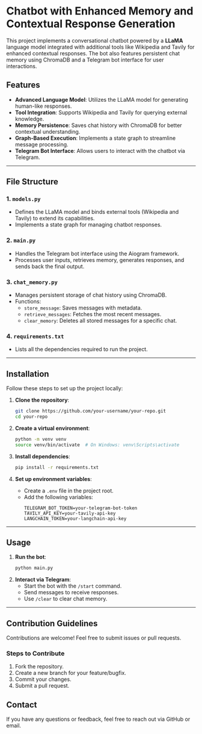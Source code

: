 # Chatbot with Enhanced Memory and Contextual Response Generation

This project implements a conversational chatbot powered by a **LLaMA** language model integrated with additional tools like Wikipedia and Tavily for enhanced contextual responses. The bot also features persistent chat memory using ChromaDB and a Telegram bot interface for user interactions.

## Features
- **Advanced Language Model**: Utilizes the LLaMA model for generating human-like responses.
- **Tool Integration**: Supports Wikipedia and Tavily for querying external knowledge.
- **Memory Persistence**: Saves chat history with ChromaDB for better contextual understanding.
- **Graph-Based Execution**: Implements a state graph to streamline message processing.
- **Telegram Bot Interface**: Allows users to interact with the chatbot via Telegram.

---

## File Structure
### 1. `models.py`
- Defines the LLaMA model and binds external tools (Wikipedia and Tavily) to extend its capabilities.
- Implements a state graph for managing chatbot responses.

### 2. `main.py`
- Handles the Telegram bot interface using the Aiogram framework.
- Processes user inputs, retrieves memory, generates responses, and sends back the final output.

### 3. `chat_memory.py`
- Manages persistent storage of chat history using ChromaDB.
- Functions:
  - `store_message`: Saves messages with metadata.
  - `retrieve_messages`: Fetches the most recent messages.
  - `clear_memory`: Deletes all stored messages for a specific chat.

### 4. `requirements.txt`
- Lists all the dependencies required to run the project.

---

## Installation
Follow these steps to set up the project locally:

1. **Clone the repository**:
    ```bash
    git clone https://github.com/your-username/your-repo.git
    cd your-repo
    ```

2. **Create a virtual environment**:
    ```bash
    python -m venv venv
    source venv/bin/activate  # On Windows: venv\Scripts\activate
    ```

3. **Install dependencies**:
    ```bash
    pip install -r requirements.txt
    ```

4. **Set up environment variables**:
    - Create a `.env` file in the project root.
    - Add the following variables:
      ```
      TELEGRAM_BOT_TOKEN=your-telegram-bot-token
      TAVILY_API_KEY=your-tavily-api-key
      LANGCHAIN_TOKEN=your-langchain-api-key
      ```

---

## Usage
1. **Run the bot**:
    ```bash
    python main.py
    ```
2. **Interact via Telegram**:
   - Start the bot with the `/start` command.
   - Send messages to receive responses.
   - Use `/clear` to clear chat memory.

---

## Contribution Guidelines
Contributions are welcome! Feel free to submit issues or pull requests.

### Steps to Contribute
1. Fork the repository.
2. Create a new branch for your feature/bugfix.
3. Commit your changes.
4. Submit a pull request.

## Contact
If you have any questions or feedback, feel free to reach out via GitHub or email.

